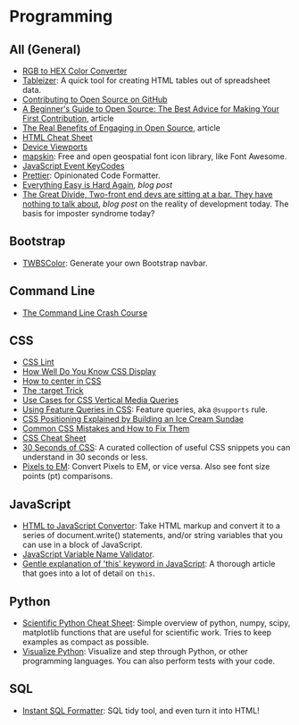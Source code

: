 # Programming    

## All (General)  
* [RGB to HEX Color Converter](http://www.javascripter.net/faq/rgbtohex.htm)  
* [Tableizer](http://tableizer.journalistopia.com): A quick tool for creating HTML tables out of spreadsheet data.  
* [Contributing to Open Source on GitHub](https://guides.github.com/activities/contributing-to-open-source)  
* [A Beginner's Guide to Open Source: The Best Advice for Making Your First Contribution](http://www.erikaheidi.com/blog/a-beginners-guide-to-open-source-making-your-first-contribution), article    
* [The Real Benefits of Engaging in Open Source](http://www.erikaheidi.com/blog/the-real-benefits-of-engaging-in-open-source), article  
* [HTML Cheat Sheet](https://hostingfacts.com/wp-content/uploads/2016/06/hf-html-cheat-sheet.pdf)  
* [Device Viewports](http://www.canbike.org/CSSpixels)  
* [mapskin](http://mapsk.in): Free and open geospatial font icon library, like Font Awesome.  
* [JavaScript Event KeyCodes](http://keycode.info)  
* [Prettier](https://prettier.io/playground): Opinionated Code Formatter.  
* [Everything Easy is Hard Again](https://frankchimero.com/writing/everything-easy-is-hard-again), _blog post_  
* [The Great Divide, Two-front end devs are sitting at a bar. They have nothing to talk about](https://css-tricks.com/the-great-divide), _blog post_ on the reality of development today. The basis for imposter syndrome today?

## Bootstrap  
* [TWBSColor](http://work.smarchal.com/twbscolor/index.php): Generate your own Bootstrap navbar.  

## Command Line  
* [The Command Line Crash Course](http://cli.learncodethehardway.org/book)    

## CSS  
* [CSS Lint](http://csslint.net)  
* [How Well Do You Know CSS Display](https://www.chenhuijing.com/blog/how-well-do-you-know-display)  
* [How to center in CSS](http://howtocenterincss.com)  
* [The :target Trick](https://bitsofco.de/the-target-trick)  
* [Use Cases for CSS Vertical Media Queries](https://ishadeed.com/article/vertical-media-queries)  
* [Using Feature Queries in CSS](https://hacks.mozilla.org/2016/08/using-feature-queries-in-css/): Feature queries, aka `@supports` rule.
* [CSS Positioning Explained by Building an Ice Cream Sundae](https://medium.freecodecamp.com/css-positioning-explained-by-building-an-ice-cream-sundae-831cb884bfa9)   
* [Common CSS Mistakes and How to Fix Them](https://blog.mariano.io/common-css-mistakes-and-how-to-fix-them-8ee0f5e88d64)  
* [CSS Cheat Sheet](https://adam-marsden.co.uk/css-cheat-sheet)  
* [30 Seconds of CSS](https://atomiks.github.io/30-seconds-of-css): A curated collection of useful CSS snippets you can understand in 30 seconds or less.  
* [Pixels to EM](http://pxtoem.com): Convert Pixels to EM, or vice versa. Also see font size points (pt) comparisons.  

## JavaScript  
* [HTML to JavaScript Convertor](http://accessify.com/tools-and-wizards/developer-tools/html-javascript-convertor): Take HTML markup and convert it to a series of document.write() statements, and/or string variables that you can use in a block of JavaScript.  
* [JavaScript Variable Name Validator](https://mothereff.in/js-variables).  
* [Gentle explanation of 'this' keyword in JavaScript](http://rainsoft.io/gentle-explanation-of-this-in-javascript): A thorough article that goes into a lot of detail on `this`.    

## Python  
* [Scientific Python Cheat Sheet](https://ipgp.github.io/scientific_python_cheat_sheet): Simple overview of python, numpy, scipy, matplotlib functions that are useful for scientific work. Tries to keep examples as compact as possible.    
* [Visualize Python](http://pythontutor.com/visualize.html): Visualize and step through Python, or other programming languages. You can also perform tests with your code.  

## SQL  
* [Instant SQL Formatter](http://www.dpriver.com/pp/sqlformat.htm): SQL tidy tool, and even turn it into HTML!  
